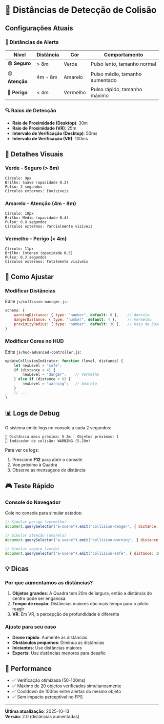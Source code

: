 # 📏 Distâncias de Detecção de Colisão

## Configurações Atuais

### 🎯 Distâncias de Alerta

| Nível          | Distância | Cor      | Comportamento                  |
| -------------- | --------- | -------- | ------------------------------ |
| 🟢 **Seguro**  | > 8m      | Verde    | Pulso lento, tamanho normal    |
| 🟡 **Atenção** | 4m - 8m   | Amarelo  | Pulso médio, tamanho aumentado |
| 🔴 **Perigo**  | < 4m      | Vermelho | Pulso rápido, tamanho máximo   |

### 🔍 Raios de Detecção

-   **Raio de Proximidade (Desktop)**: 30m
-   **Raio de Proximidade (VR)**: 25m
-   **Intervalo de Verificação (Desktop)**: 50ms
-   **Intervalo de Verificação (VR)**: 100ms

## 🎨 Detalhes Visuais

### Verde - Seguro (> 8m)

```
Círculo: 9px
Brilho: Suave (opacidade 0.3)
Pulso: 2 segundos
Círculos externos: Invisíveis
```

### Amarelo - Atenção (4m - 8m)

```
Círculo: 10px
Brilho: Médio (opacidade 0.4)
Pulso: 0.8 segundos
Círculos externos: Parcialmente visíveis
```

### Vermelho - Perigo (< 4m)

```
Círculo: 11px
Brilho: Intenso (opacidade 0.5)
Pulso: 0.3 segundos
Círculos externos: Totalmente visíveis
```

## 🔧 Como Ajustar

### Modificar Distâncias

Edite `js/collision-manager.js`:

```javascript
schema: {
    warningDistance: { type: "number", default: 8 },    // Amarelo
    dangerDistance: { type: "number", default: 4 },     // Vermelho
    proximityRadius: { type: "number", default: 30 },   // Raio de busca
}
```

### Modificar Cores no HUD

Edite `js/hud-advanced-controller.js`:

```javascript
updateCollisionIndicator: function (level, distance) {
    let newLevel = "safe";
    if (distance < 4) {
        newLevel = "danger";    // Vermelho
    } else if (distance < 8) {
        newLevel = "warning";   // Amarelo
    }
    // ...
}
```

## 📊 Logs de Debug

O sistema emite logs no console a cada 2 segundos:

```
📍 Distância mais próxima: 5.2m | Objetos próximos: 1
🎯 Indicador de colisão: WARNING (5.20m)
```

Para ver os logs:

1. Pressione **F12** para abrir o console
2. Voe próximo à Quadra
3. Observe as mensagens de distância

## 🎮 Teste Rápido

### Console do Navegador

Cole no console para simular estados:

```javascript
// Simular perigo (vermelho)
document.querySelector("a-scene").emit("collision-danger", { distance: 3 });

// Simular atenção (amarelo)
document.querySelector("a-scene").emit("collision-warning", { distance: 6 });

// Simular seguro (verde)
document.querySelector("a-scene").emit("collision-safe", { distance: 10 });
```

## 💡 Dicas

### Por que aumentamos as distâncias?

1. **Objetos grandes**: A Quadra tem 20m de largura, então a distância do centro pode ser enganosa
2. **Tempo de reação**: Distâncias maiores dão mais tempo para o piloto reagir
3. **VR**: Em VR, a percepção de profundidade é diferente

### Ajuste para seu caso

-   **Drone rápido**: Aumente as distâncias
-   **Obstáculos pequenos**: Diminua as distâncias
-   **Iniciantes**: Use distâncias maiores
-   **Experts**: Use distâncias menores para desafio

## 🚀 Performance

-   ✅ Verificação otimizada (50-100ms)
-   ✅ Máximo de 20 objetos verificados simultaneamente
-   ✅ Cooldown de 100ms entre alertas do mesmo objeto
-   ✅ Sem impacto perceptível no FPS

---

**Última atualização**: 2025-10-13  
**Versão**: 2.0 (distâncias aumentadas)
